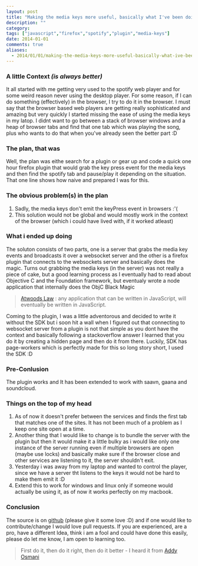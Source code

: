 ```yaml
---
layout: post
title: "Making the media keys more useful, basically what I've been doing this holiday"
description: ""
category: 
tags: ["javascript","firefox","spotify","plugin","media-keys"]
date: 2014-01-01
comments: true
aliases:
  - 2014/01/01/making-the-media-keys-more-useful-basically-what-ive-been-doing-this-holiday.html
---
```


### A little Context *(is always better)*
It all started with me getting very used to the spotify web player and for some weird reason never using the desktop player. For some reason, if I can do something (effectively) in the browser, I try to do it in the browser. I must say that the browser based web players are getting really sophisticated and amazing but very quickly I started missing the ease of using the media keys in my latop. I didnt want to go between a stack of browser windows and a heap of browser tabs and find that one tab which was playing the song, plus who wants to do that when you've already seen the better part :D

### The plan, that was
Well, the plan was eithe search for a plugin or gear up and code a quick one hour firefox plugin that would grab the key press event for the media keys and then find the spotify tab and pause/play it depending on the situation. That one line shows how naive and prepared I was for this.

### The obvious problem(s) in the plan
1. Sadly, the media keys don't emit the keyPress event in browsers :'(
1. This solution would not be global and would mostly work in the context of the browser (which i could have lived with, if it worked atleast)

### What i ended up doing
The soluton consists of two parts, one is a server that grabs the media key events and broadcasts it over a websocket server and the other is a firefox plugin that connects to the websockets server and basically does the magic. Turns out grabbing the media keys (in the server) was not really a piece of cake, but a good learning process as I eventually had to read about Objective C and the Foundation framework, but eventualy wrote a node application that internally does the ObjC Black Magic 
>[Atwoods Law](http://www.codinghorror.com/blog/2007/07/the-principle-of-least-power.html) : any application that can be written in JavaScript, will eventually be written in JavaScript.

Coming to the plugin, I was a little adventorous and decided to write it without the SDK but i soon hit a wall when I figured out that connecting to websocket server from a plugin is not that simple as you dont have the context and basically following a stackoverflow answer I learned that you do it by creating a hidden page and then do it from there. Luckily, SDK has page-workers which is perfectly made for this so long story short, I used the SDK :D

### Pre-Conlusion
The plugin works and It has been extended to work with saavn, gaana and soundcloud. 

### Things on the top of my head
1. As of now it doesn't prefer between the services and finds the first tab that matches one of the sites. It has not been much of a problem as I keep one site open at a time. 
1. Another thing that I would like to change is to bundle the server with the plugin but then it would make it a little bulky as i would like only one instance of the server running even if multiple browsers are open (maybe use locks) and basically make sure if the browser close and other services are listening to it, the server shouldn't exit.
1. Yesterday i was away from my laptop and wanted to control the player, since we have a server tht listens to the keys it would not be hard to make them emit it :D 
1. Extend this to work for windows and linux only if someone would actually be using it, as of now it works perfectly on my macbook.

### Conclusion
The source is on [github](https://github.com/hardfire/mekespo) (please give it some love :D) and if one would like to contribute/change I would love pull requests. If you are experienced, are a pro, have a different Idea, think i am a fool and could have done this easily, please do let me know, I am open to learning too.
> First do it, then do it right, then do it better - I heard it from [Addy Osmani](http://addyosmani.com/blog/)
